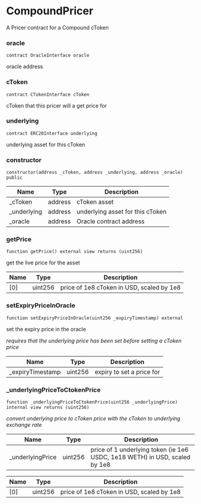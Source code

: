 # CompoundPricer

A Pricer contract for a Compound cToken

### oracle

```solidity
contract OracleInterface oracle
```

oracle address

### cToken

```solidity
contract CTokenInterface cToken
```

cToken that this pricer will a get price for

### underlying

```solidity
contract ERC20Interface underlying
```

underlying asset for this cToken

### constructor

```solidity
constructor(address _cToken, address _underlying, address _oracle) public
```

| Name | Type | Description |
| ---- | ---- | ----------- |
| _cToken | address | cToken asset |
| _underlying | address | underlying asset for this cToken |
| _oracle | address | Oracle contract address |

### getPrice

```solidity
function getPrice() external view returns (uint256)
```

get the live price for the asset

| Name | Type | Description |
| ---- | ---- | ----------- |
| [0] | uint256 | price of 1e8 cToken in USD, scaled by 1e8 |

### setExpiryPriceInOracle

```solidity
function setExpiryPriceInOracle(uint256 _expiryTimestamp) external
```

set the expiry price in the oracle

_requires that the underlying price has been set before setting a cToken price_

| Name | Type | Description |
| ---- | ---- | ----------- |
| _expiryTimestamp | uint256 | expiry to set a price for |

### _underlyingPriceToCtokenPrice

```solidity
function _underlyingPriceToCtokenPrice(uint256 _underlyingPrice) internal view returns (uint256)
```

_convert underlying price to cToken price with the cToken to underlying exchange rate_

| Name | Type | Description |
| ---- | ---- | ----------- |
| _underlyingPrice | uint256 | price of 1 underlying token (ie 1e6 USDC, 1e18 WETH) in USD, scaled by 1e8 |

| Name | Type | Description |
| ---- | ---- | ----------- |
| [0] | uint256 | price of 1e8 cToken in USD, scaled by 1e8 |


